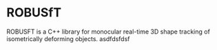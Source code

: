 # ROBUSfT

ROBUSFT is a C++ library for monocular real-time 3D shape tracking of isometrically deforming objects. 
asdfdsfdsf
